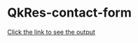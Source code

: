 # QkRes-contact-form
[Click the link to see the output](**https://surajtimeline.blogspot.com/2020/09/duplicate-box.html**)
